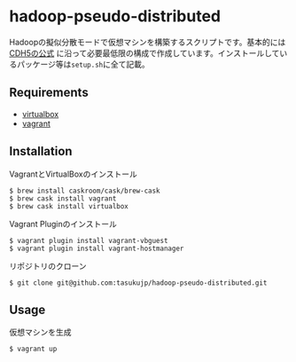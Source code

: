 # hadoop-pseudo-distributed
Hadoopの擬似分散モードで仮想マシンを構築するスクリプトです。基本的には [CDH5の公式](http://www.cloudera.com/content/cloudera/en/documentation/core/v5-3-x/topics/cdh_qs_yarn_pseudo.html) に沿って必要最低限の構成で作成しています。インストールしているパッケージ等は`setup.sh`に全て記載。

## Requirements

* [virtualbox](https://www.virtualbox.org/)
* [vagrant](https://www.vagrantup.com/)

## Installation
VagrantとVirtualBoxのインストール
```
$ brew install caskroom/cask/brew-cask
$ brew cask install vagrant
$ brew cask install virtualbox
```

Vagrant Pluginのインストール
```
$ vagrant plugin install vagrant-vbguest
$ vagrant plugin install vagrant-hostmanager
```

リポジトリのクローン
```
$ git clone git@github.com:tasukujp/hadoop-pseudo-distributed.git
```

## Usage
仮想マシンを生成
```
$ vagrant up
```

